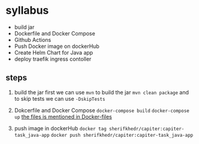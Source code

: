 # syllabus
- build jar
- Dockerfile and Docker Compose
- Github Actions
- Push Docker image on dockerHub
- Create Helm Chart for Java app
- deploy traefik ingress contoller

## steps
1. build the jar 
first we can use `mvn`  to build the jar
`mvn clean package`  and to skip tests we can use `-DskipTests`

2. Dokcerfile and Docker Compose 
`docker-compose build`
`docker-compose up`
[the files is mentioned in Docker-files](Docker-files)

3. push image in dockerHub
`docker tag sherifkhedr/capiter:capiter-task_java-app`
`docker push sherifkhedr/capiter:capiter-task_java-app `

